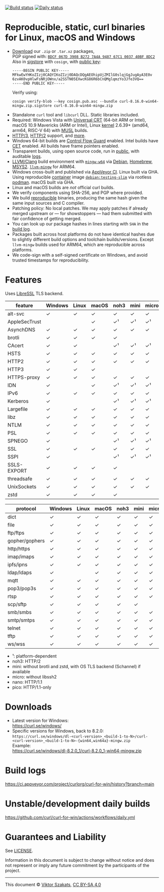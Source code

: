 <!--
Copyright (C) Viktor Szakats
SPDX-License-Identifier: CC-BY-SA-4.0
-->
[![Build status](https://ci.appveyor.com/api/projects/status/8yf6xjgq7u0cm013/branch/main?svg=true)](https://ci.appveyor.com/project/curlorg/curl-for-win/branch/main)
[![Daily status](https://github.com/curl/curl-for-win/actions/workflows/daily.yml/badge.svg)](https://github.com/curl/curl-for-win/actions/workflows/daily.yml)

# Reproducible, static, curl binaries for Linux, macOS and Windows

- [Download](https://curl.se/windows/) our
  `.zip` or `.tar.xz` packages,<br>PGP signed with:
  [`BDCF 067D 3908 B272 7A4A 9487 67C1 0037 40BF 8DC2`](https://raw.githubusercontent.com/curl/curl-for-win/main/sign-pkg-public.asc)
  <br>Also in [sigstore](https://sigstore.dev) with `cosign`, with
  [public key](https://raw.githubusercontent.com/curl/curl-for-win/main/cosign.pub.asc):
  ```
  -----BEGIN PUBLIC KEY-----
  MFkwEwYHKoZIzj0CAQYIKoZIzj0DAQcDQgAEOhipUjZMIlG0slqjGgJugAyA3E0v
  6zvAK0vpHlwFsNRjOWnx/a2SSTN05EXwcKG86R6bCnQMglqmzYo3Jfe3VQ==
  -----END PUBLIC KEY-----
  ```
  Verify using:
  ```
  cosign verify-blob --key cosign.pub.asc --bundle curl-8.16.0-win64-mingw.zip.sigstore curl-8.16.0-win64-mingw.zip
  ```
- Standalone `curl` tool and `libcurl` DLL. Static libraries included.
- Required: Windows Vista with
  [Universal CRT](https://support.microsoft.com/topic/update-for-universal-c-runtime-in-windows-322bf30f-4735-bb94-3949-49f5c49f4732)
  (64-bit ARM or Intel), macOS 10.9 Mavericks (ARM or Intel),
  Linux [kernel](https://wiki.musl-libc.org/supported-platforms) 2.6.39+
  (amd64, arm64, RISC-V 64) with [MUSL](https://en.wikipedia.org/wiki/Musl)
  builds.
- [HTTP/3](https://en.wikipedia.org/wiki/HTTP/3),
  [HTTP/2](https://en.wikipedia.org/wiki/HTTP/2) support,
  and [more](#features).
- Windows 64-bit builds are
  [Control Flow Guard](https://learn.microsoft.com/windows/win32/secbp/control-flow-guard)
  enabled. Intel builds have
  [CET](https://www.intel.com/content/www/us/en/developer/articles/technical/technical-look-control-flow-enforcement-technology.html)
  enabled. All builds have frame pointers enabled.
- Transparent builds, using open source code, run in
  [public](https://ci.appveyor.com/project/curlorg/curl-for-win/branch/main),
  with auditable [logs](#build-logs).
- [LLVM/Clang](https://clang.llvm.org/) build environment with
  [`mingw-w64`](https://sourceforge.net/p/mingw-w64/) via
  [Debian](https://packages.debian.org/testing/mingw-w64),
  [Homebrew](https://formulae.brew.sh/formula/mingw-w64),
  [MSYS2](https://www.msys2.org/).
  [`llvm-mingw`](https://github.com/mstorsjo/llvm-mingw) for ARM64.
- Windows cross-built and published via
  [AppVeyor CI](https://www.appveyor.com/). Linux built via GHA.
  Using reproducible [container](https://docker.debian.net/) image
  [`debian:testing-slim`](https://github.com/debuerreotype/docker-debian-artifacts/tree/dist-amd64/testing/slim)
  via rootless [podman](https://podman.io/). macOS built via GHA.
- Linux and macOS builds are *not* official curl builds.
- We verify components using SHA-256, and PGP where provided.
- We build [reproducible](https://reproducible-builds.org/) binaries,
  producing the same hash given the same input sources and C compiler.
- Patching policy: No local patches. We may apply patches if already merged
  upstream or &mdash; for showstoppers &mdash; had them submitted with fair
  confidence of getting merged.
- You can look up our package hashes in lines starting with `SHA` in the
  [build log](https://ci.appveyor.com/project/curlorg/curl-for-win/branch/main).
- Packages built across host platforms do not have identical hashes due to
  slightly different build options and toolchain builds/versions. Except
  `llvm-mingw` builds used for ARM64, which are reproducible across platforms.
- We code-sign with a self-signed certificate on Windows, and avoid trusted
  timestamps for reproducibility.

# Features

Uses [LibreSSL](https://www.libressl.org/) TLS backend.

feature       | Windows | Linux   | macOS   | noh3    | mini    | micro   | nano    | pico    |
--------------| --------| --------| --------| --------| --------| --------| --------| --------|
alt-svc       | ✓       | ✓       | ✓       | ✓       | ✓       | ✓       |         |         |
AppleSecTrust |         |         | ✓       | ✓¹      | ✓¹      | ✓¹      | ✓¹      | ✓¹      |
AsynchDNS     | ✓       | ✓       | ✓       | ✓       | ✓       | ✓       | ✓       | ✓       |
brotli        | ✓       | ✓       | ✓       | ✓       |         |         |         |         |
CAcert        | ✓       | ✓       |         | ✓¹      | ✓¹      | ✓¹      | ✓¹      | ✓¹      |
HSTS          | ✓       | ✓       | ✓       | ✓       | ✓       | ✓       | ✓       | ✓       |
HTTP2         | ✓       | ✓       | ✓       | ✓       | ✓       | ✓       |         |         |
HTTP3         | ✓       | ✓       | ✓       |         |         |         |         |         |
HTTPS-proxy   | ✓       | ✓       | ✓       | ✓       | ✓       | ✓       | ✓       | ✓       |
IDN           | ✓       |         | ✓       | ✓¹      | ✓¹      | ✓¹      | ✓¹      |         |
IPv6          | ✓       | ✓       | ✓       | ✓       | ✓       | ✓       | ✓       | ✓       |
Kerberos      | ✓       |         |         | ✓¹      | ✓¹      | ✓¹      | ✓¹      |         |
Largefile     | ✓       | ✓       | ✓       | ✓       | ✓       | ✓       | ✓       | ✓       |
libz          | ✓       | ✓       | ✓       | ✓       | ✓       | ✓       | ✓       | ✓       |
NTLM          | ✓       | ✓       | ✓       | ✓       | ✓       | ✓       | ✓       |         |
PSL           | ✓       | ✓       | ✓       | ✓       | ✓       | ✓       | ✓       | ✓       |
SPNEGO        | ✓       |         |         | ✓¹      | ✓¹      | ✓¹      | ✓¹      |         |
SSL           | ✓       | ✓       | ✓       | ✓       | ✓       | ✓       | ✓       | ✓       |
SSPI          | ✓       |         |         | ✓¹      | ✓¹      | ✓¹      | ✓¹      |         |
SSLS-EXPORT   | ✓       | ✓       | ✓       | ✓       |         |         |         |         |
threadsafe    | ✓       | ✓       | ✓       | ✓       | ✓       | ✓       | ✓       | ✓       |
UnixSockets   | ✓       | ✓       | ✓       | ✓       | ✓       | ✓       | ✓       |         |
zstd          | ✓       | ✓       | ✓       | ✓       |         |         |         |         |

protocol      | Windows | Linux   | macOS   | noh3    | mini    | micro   | nano    | pico    |
--------------| --------| --------| --------| --------| --------| --------| --------| --------|
dict          | ✓       | ✓       | ✓       | ✓       | ✓       | ✓       | ✓       |         |
file          | ✓       | ✓       | ✓       | ✓       | ✓       | ✓       | ✓       |         |
ftp/ftps      | ✓       | ✓       | ✓       | ✓       | ✓       | ✓       | ✓       |         |
gopher/gophers| ✓       | ✓       | ✓       | ✓       | ✓       | ✓       | ✓       |         |
http/https    | ✓       | ✓       | ✓       | ✓       | ✓       | ✓       | ✓       | ✓       |
imap/imaps    | ✓       | ✓       | ✓       | ✓       | ✓       | ✓       | ✓       |         |
ipfs/ipns     | ✓       | ✓       | ✓       | ✓       | ✓       | ✓       | ✓       |         |
ldap/ldaps    | ✓       |         | ✓       | ✓       | ✓       | ✓       | ✓       |         |
mqtt          | ✓       | ✓       | ✓       | ✓       | ✓       | ✓       | ✓       |         |
pop3/pop3s    | ✓       | ✓       | ✓       | ✓       | ✓       | ✓       | ✓       |         |
rtsp          | ✓       | ✓       | ✓       | ✓       | ✓       | ✓       | ✓       |         |
scp/sftp      | ✓       | ✓       | ✓       | ✓       | ✓       |         |         |         |
smb/smbs      | ✓       | ✓       | ✓       | ✓       | ✓       | ✓       | ✓       |         |
smtp/smtps    | ✓       | ✓       | ✓       | ✓       | ✓       | ✓       | ✓       |         |
telnet        | ✓       | ✓       | ✓       | ✓       | ✓       | ✓       | ✓       |         |
tftp          | ✓       | ✓       | ✓       | ✓       | ✓       | ✓       | ✓       |         |
ws/wss        | ✓       | ✓       | ✓       | ✓       | ✓       | ✓       | ✓       |         |

- ¹: platform-dependent
- noh3: HTTP/2
- mini: without brotli and zstd, with OS TLS backend (Schannel) if available
- micro: without libssh2
- nano: HTTP/1.1
- pico: HTTP/1.1-only

# Downloads

* Latest version for Windows:
  <br><https://curl.se/windows/>
* Specific versions for Windows, back to 8.2.0:<br>
  `https://curl.se/windows/dl-<curl-version>_<build-1-to-N>/curl-<curl-version>_<build-1-to-N>-{win64,win64a}-mingw.zip`
  <br>Example:
  <br><https://curl.se/windows/dl-8.2.0_1/curl-8.2.0_1-win64-mingw.zip>

# Build logs

<https://ci.appveyor.com/project/curlorg/curl-for-win/history?branch=main>

# Unstable/development daily builds

<https://github.com/curl/curl-for-win/actions/workflows/daily.yml>

# Guarantees and Liability

See [LICENSE](LICENSE.md).

Information in this document is subject to change without notice and does
not represent or imply any future commitment by the participants of the
project.

---
This document &copy; [Viktor Szakats](https://vsz.me/),
[CC BY-SA 4.0](https://creativecommons.org/licenses/by-sa/4.0/)
